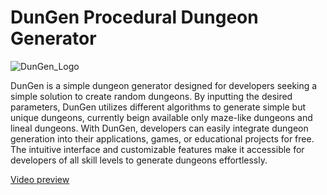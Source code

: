 # DunGen Procedural Dungeon Generator

![DunGen_Logo](https://github.com/lrluque/DunGen-Procedural-Dungeon-Generator/assets/16742563/1e84270d-362a-4063-85e6-742649de98f3)

DunGen is a simple dungeon generator designed for developers seeking a simple solution to create random dungeons. By inputting the desired parameters, 
DunGen utilizes different algorithms to generate simple but unique dungeons, currently beign available only maze-like dungeons and lineal dungeons. With DunGen, developers can easily integrate dungeon generation into their applications, games, 
or educational projects for free. The intuitive interface and customizable features make it accessible for developers of all skill levels to generate dungeons effortlessly.

[Video preview](https://youtu.be/3PWZzDZG2DA "Video preview")

